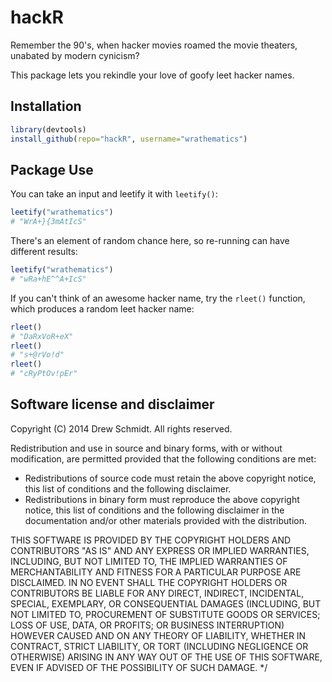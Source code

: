 # hackR

Remember the 90's, when hacker movies roamed the movie theaters, 
unabated by modern cynicism?

This package lets you rekindle your love of goofy leet hacker names.



## Installation

```r
library(devtools)
install_github(repo="hackR", username="wrathematics")
```


## Package Use

You can take an input and leetify it with `leetify()`:
```r
leetify("wrathematics")
# "WrA+}{3mAtIcS"
```

There's an element of random chance here, so re-running can have
different results:

```r
leetify("wrathematics")
# "wRa+hE^^A+IcS"
```

If you can't think of an awesome hacker name, try the `rleet()` 
function, which produces a random leet hacker name:

```r
rleet()
# "DaRxVoR+eX"
rleet()
# "s+@rVo!d"
rleet()
# "cRyPtOv!pEr"
```



## Software license and disclaimer

Copyright (C) 2014 Drew Schmidt. All rights reserved.

Redistribution and use in source and binary forms, with or without
modification, are permitted provided that the following conditions are met:

  * Redistributions of source code must retain the above copyright notice, 
    this list of conditions and the following disclaimer.
  * Redistributions in binary form must reproduce the above copyright notice,
    this list of conditions and the following disclaimer in the documentation
    and/or other materials provided with the distribution.

THIS SOFTWARE IS PROVIDED BY THE COPYRIGHT HOLDERS AND CONTRIBUTORS "AS IS"
AND ANY EXPRESS OR IMPLIED WARRANTIES, INCLUDING, BUT NOT LIMITED TO, THE
IMPLIED WARRANTIES OF MERCHANTABILITY AND FITNESS FOR A PARTICULAR PURPOSE ARE
DISCLAIMED. IN NO EVENT SHALL THE COPYRIGHT HOLDERS OR CONTRIBUTORS BE LIABLE
FOR ANY DIRECT, INDIRECT, INCIDENTAL, SPECIAL, EXEMPLARY, OR CONSEQUENTIAL
DAMAGES (INCLUDING, BUT NOT LIMITED TO, PROCUREMENT OF SUBSTITUTE GOODS OR
SERVICES; LOSS OF USE, DATA, OR PROFITS; OR BUSINESS INTERRUPTION) HOWEVER
CAUSED AND ON ANY THEORY OF LIABILITY, WHETHER IN CONTRACT, STRICT LIABILITY,
OR TORT (INCLUDING NEGLIGENCE OR OTHERWISE) ARISING IN ANY WAY OUT OF THE USE
OF THIS SOFTWARE, EVEN IF ADVISED OF THE POSSIBILITY OF SUCH DAMAGE. */

